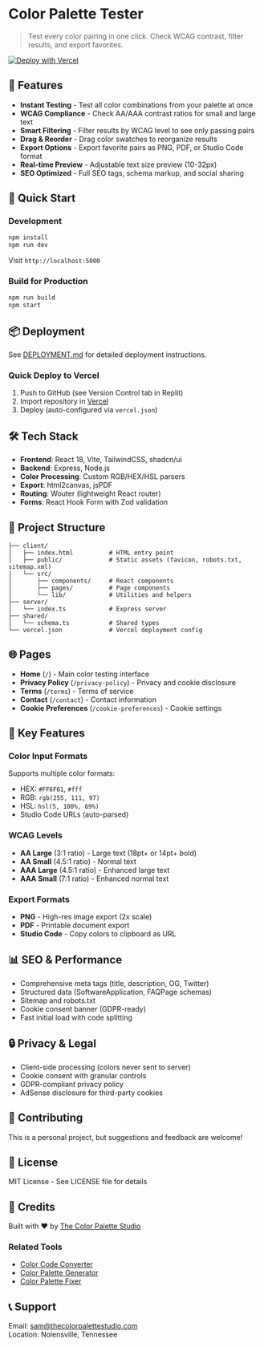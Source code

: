 # Color Palette Tester

> Test every color pairing in one click. Check WCAG contrast, filter results, and export favorites.

[![Deploy with Vercel](https://vercel.com/button)](https://vercel.com/new/clone?repository-url=https://github.com/YOUR_USERNAME/color-palette-tester)

## 🎨 Features

- **Instant Testing** - Test all color combinations from your palette at once
- **WCAG Compliance** - Check AA/AAA contrast ratios for small and large text
- **Smart Filtering** - Filter results by WCAG level to see only passing pairs
- **Drag & Reorder** - Drag color swatches to reorganize results
- **Export Options** - Export favorite pairs as PNG, PDF, or Studio Code format
- **Real-time Preview** - Adjustable text size preview (10-32px)
- **SEO Optimized** - Full SEO tags, schema markup, and social sharing

## 🚀 Quick Start

### Development

```bash
npm install
npm run dev
```

Visit `http://localhost:5000`

### Build for Production

```bash
npm run build
npm start
```

## 📦 Deployment

See [DEPLOYMENT.md](./DEPLOYMENT.md) for detailed deployment instructions.

### Quick Deploy to Vercel

1. Push to GitHub (see Version Control tab in Replit)
2. Import repository in [Vercel](https://vercel.com)
3. Deploy (auto-configured via `vercel.json`)

## 🛠️ Tech Stack

- **Frontend**: React 18, Vite, TailwindCSS, shadcn/ui
- **Backend**: Express, Node.js
- **Color Processing**: Custom RGB/HEX/HSL parsers
- **Export**: html2canvas, jsPDF
- **Routing**: Wouter (lightweight React router)
- **Forms**: React Hook Form with Zod validation

## 📁 Project Structure

```
├── client/
│   ├── index.html          # HTML entry point
│   ├── public/             # Static assets (favicon, robots.txt, sitemap.xml)
│   └── src/
│       ├── components/     # React components
│       ├── pages/          # Page components
│       └── lib/            # Utilities and helpers
├── server/
│   └── index.ts            # Express server
├── shared/
│   └── schema.ts           # Shared types
└── vercel.json             # Vercel deployment config
```

## 🌐 Pages

- **Home** (`/`) - Main color testing interface
- **Privacy Policy** (`/privacy-policy`) - Privacy and cookie disclosure
- **Terms** (`/terms`) - Terms of service
- **Contact** (`/contact`) - Contact information
- **Cookie Preferences** (`/cookie-preferences`) - Cookie settings

## 🎯 Key Features

### Color Input Formats

Supports multiple color formats:
- HEX: `#FF6F61`, `#fff`
- RGB: `rgb(255, 111, 97)`
- HSL: `hsl(5, 100%, 69%)`
- Studio Code URLs (auto-parsed)

### WCAG Levels

- **AA Large** (3:1 ratio) - Large text (18pt+ or 14pt+ bold)
- **AA Small** (4.5:1 ratio) - Normal text
- **AAA Large** (4.5:1 ratio) - Enhanced large text
- **AAA Small** (7:1 ratio) - Enhanced normal text

### Export Formats

- **PNG** - High-res image export (2x scale)
- **PDF** - Printable document export
- **Studio Code** - Copy colors to clipboard as URL

## 📊 SEO & Performance

- Comprehensive meta tags (title, description, OG, Twitter)
- Structured data (SoftwareApplication, FAQPage schemas)
- Sitemap and robots.txt
- Cookie consent banner (GDPR-ready)
- Fast initial load with code splitting

## 🔒 Privacy & Legal

- Client-side processing (colors never sent to server)
- Cookie consent with granular controls
- GDPR-compliant privacy policy
- AdSense disclosure for third-party cookies

## 🤝 Contributing

This is a personal project, but suggestions and feedback are welcome!

## 📄 License

MIT License - See LICENSE file for details

## 🌟 Credits

Built with ❤️ by [The Color Palette Studio](https://thecolorpalettestudio.com)

### Related Tools

- [Color Code Converter](https://thecolorcodeconverter.com)
- [Color Palette Generator](https://thecolorpalettegenerator.com)
- [Color Palette Fixer](https://thecolorpalettestudio.com/products/color-palette-fixer)

## 📞 Support

Email: sam@thecolorpalettestudio.com  
Location: Nolensville, Tennessee
